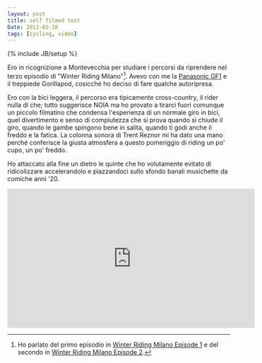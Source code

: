 ```yaml
---
layout: post
title: self filmed test
Date: 2012-02-10
tags: [cycling, video]
---
```

{% include JB/setup %} 

Ero in ricognizione a Montevecchia per studiare i percorsi da riprendere nel terzo episodio di "Winter Riding Milano"[^nota1]. Avevo con me la [Panasonic GF1](http://aadm.github.com/2010-09-11-it-was-unintentional.html) e il treppiede Gorillapod, cosicché ho deciso di fare qualche autoripresa. 

Ero con la bici leggera, il percorso era tipicamente cross-country, il rider nulla di che; tutto suggerisce NOIA ma ho provato a tirarci fuori comunque un piccolo filmatino che condensa l'esperienza di un normale giro in bici, quel divertimento e senso di compiutezza che si prova quando si chiude il giro, quando le gambe spingono bene in salita, quando ti godi anche il freddo e la fatica. La colonna sonora di Trent Reznor mi ha dato una mano perché conferisce la giusta atmosfera a questo pomeriggio di riding un po' cupo, un po' freddo.

Ho attaccato alla fine un dietro le quinte che ho volutamente evitato di ridicolizzare accelerandolo e piazzandoci sullo sfondo banali musichette da comiche anni '20.

<iframe width="560" height="315" src="http://www.youtube.com/embed/XgXsfgudCPQ?rel=0" frameborder="0"> </iframe>

[^nota1]: Ho parlato del primo episodio in [Winter Riding Milano Episode 1](http://aadm.github.com/2011-12-20-winter-riding-milano-episode-1.html) e del secondo in [Winter Riding Milano Episode 2](http://aadm.github.com/2012-02-09-winter-riding-milano-episode-2.html).
